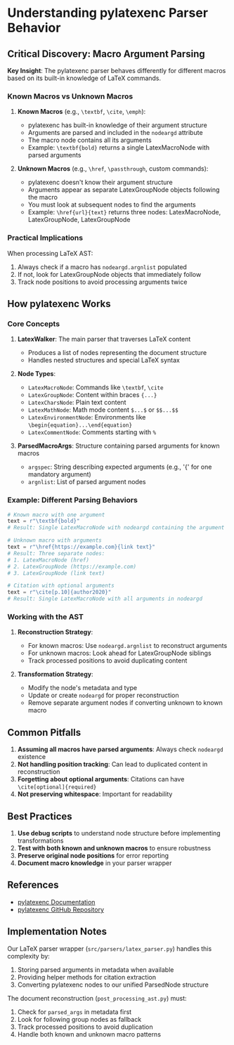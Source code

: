 # Understanding pylatexenc Parser Behavior

## Critical Discovery: Macro Argument Parsing

**Key Insight**: The pylatexenc parser behaves differently for different macros based on its built-in knowledge of LaTeX commands.

### Known Macros vs Unknown Macros

1. **Known Macros** (e.g., `\textbf`, `\cite`, `\emph`):
   - pylatexenc has built-in knowledge of their argument structure
   - Arguments are parsed and included in the `nodeargd` attribute
   - The macro node contains all its arguments
   - Example: `\textbf{bold}` returns a single LatexMacroNode with parsed arguments

2. **Unknown Macros** (e.g., `\href`, `\passthrough`, custom commands):
   - pylatexenc doesn't know their argument structure
   - Arguments appear as separate LatexGroupNode objects following the macro
   - You must look at subsequent nodes to find the arguments
   - Example: `\href{url}{text}` returns three nodes: LatexMacroNode, LatexGroupNode, LatexGroupNode

### Practical Implications

When processing LaTeX AST:
1. Always check if a macro has `nodeargd.argnlist` populated
2. If not, look for LatexGroupNode objects that immediately follow
3. Track node positions to avoid processing arguments twice

## How pylatexenc Works

### Core Concepts

1. **LatexWalker**: The main parser that traverses LaTeX content
   - Produces a list of nodes representing the document structure
   - Handles nested structures and special LaTeX syntax

2. **Node Types**:
   - `LatexMacroNode`: Commands like `\textbf`, `\cite`
   - `LatexGroupNode`: Content within braces `{...}`
   - `LatexCharsNode`: Plain text content
   - `LatexMathNode`: Math mode content `$...$` or `$$...$$`
   - `LatexEnvironmentNode`: Environments like `\begin{equation}...\end{equation}`
   - `LatexCommentNode`: Comments starting with `%`

3. **ParsedMacroArgs**: Structure containing parsed arguments for known macros
   - `argspec`: String describing expected arguments (e.g., '{' for one mandatory argument)
   - `argnlist`: List of parsed argument nodes

### Example: Different Parsing Behaviors

```python
# Known macro with one argument
text = r"\textbf{bold}"
# Result: Single LatexMacroNode with nodeargd containing the argument

# Unknown macro with arguments
text = r"\href{https://example.com}{link text}"
# Result: Three separate nodes:
# 1. LatexMacroNode (href)
# 2. LatexGroupNode (https://example.com)
# 3. LatexGroupNode (link text)

# Citation with optional arguments
text = r"\cite[p.10]{author2020}"
# Result: Single LatexMacroNode with all arguments in nodeargd
```

### Working with the AST

1. **Reconstruction Strategy**:
   - For known macros: Use `nodeargd.argnlist` to reconstruct arguments
   - For unknown macros: Look ahead for LatexGroupNode siblings
   - Track processed positions to avoid duplicating content

2. **Transformation Strategy**:
   - Modify the node's metadata and type
   - Update or create `nodeargd` for proper reconstruction
   - Remove separate argument nodes if converting unknown to known macro

## Common Pitfalls

1. **Assuming all macros have parsed arguments**: Always check `nodeargd` existence
2. **Not handling position tracking**: Can lead to duplicated content in reconstruction
3. **Forgetting about optional arguments**: Citations can have `\cite[optional]{required}`
4. **Not preserving whitespace**: Important for readability

## Best Practices

1. **Use debug scripts** to understand node structure before implementing transformations
2. **Test with both known and unknown macros** to ensure robustness
3. **Preserve original node positions** for error reporting
4. **Document macro knowledge** in your parser wrapper

## References

- [pylatexenc Documentation](https://pylatexenc.readthedocs.io/en/latest/)
- [pylatexenc GitHub Repository](https://github.com/phfaist/pylatexenc)

## Implementation Notes

Our LaTeX parser wrapper (`src/parsers/latex_parser.py`) handles this complexity by:
1. Storing parsed arguments in metadata when available
2. Providing helper methods for citation extraction
3. Converting pylatexenc nodes to our unified ParsedNode structure

The document reconstruction (`post_processing_ast.py`) must:
1. Check for `parsed_args` in metadata first
2. Look for following group nodes as fallback
3. Track processed positions to avoid duplication
4. Handle both known and unknown macro patterns
